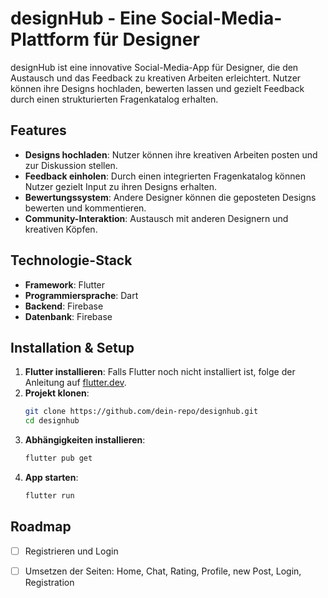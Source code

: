 # designHub - Eine Social-Media-Plattform für Designer

designHub ist eine innovative Social-Media-App für Designer, die den Austausch und das Feedback zu kreativen Arbeiten erleichtert. Nutzer können ihre Designs hochladen, bewerten lassen und gezielt Feedback durch einen strukturierten Fragenkatalog erhalten.

## Features
- **Designs hochladen**: Nutzer können ihre kreativen Arbeiten posten und zur Diskussion stellen.
- **Feedback einholen**: Durch einen integrierten Fragenkatalog können Nutzer gezielt Input zu ihren Designs erhalten.
- **Bewertungssystem**: Andere Designer können die geposteten Designs bewerten und kommentieren.
- **Community-Interaktion**: Austausch mit anderen Designern und kreativen Köpfen.

## Technologie-Stack
- **Framework**: Flutter
- **Programmiersprache**: Dart
- **Backend**:  Firebase
- **Datenbank**: Firebase

## Installation & Setup
1. **Flutter installieren**: Falls Flutter noch nicht installiert ist, folge der Anleitung auf [flutter.dev](https://flutter.dev/docs/get-started/install).
2. **Projekt klonen**:
   ```sh
   git clone https://github.com/dein-repo/designhub.git
   cd designhub
   ```
3. **Abhängigkeiten installieren**:
   ```sh
   flutter pub get
   ```
4. **App starten**:
   ```sh
   flutter run
   ```

## Roadmap
- [ ] Registrieren und Login
- [ ] Umsetzen der Seiten: Home, Chat, Rating, Profile, new Post, Login, Registration

